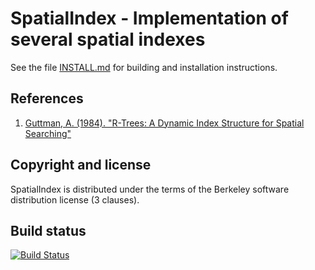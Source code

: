 SpatialIndex - Implementation of several spatial indexes
========================================================

See the file [INSTALL.md](INSTALL.md) for building and installation
instructions.

References
----------

1. [Guttman, A. (1984). "R-Trees: A Dynamic Index Structure for Spatial Searching"](http://www-db.deis.unibo.it/courses/SI-LS/papers/Gut84.pdf)

Copyright and license
---------------------

SpatialIndex is distributed under the terms of the Berkeley software
distribution license (3 clauses).

Build status
------------

[![Build Status](https://travis-ci.org/aluuu/spatial-index.svg?branch=master)](https://travis-ci.org/aluuu/spatial-index)